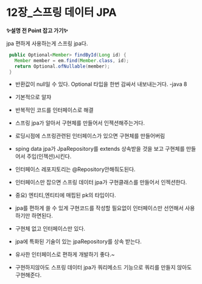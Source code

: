 # 12장_스프링 데이터 JPA

<b>✨설명 전 Point 잡고 가기✨</b> 

jpa 편하게 사용하는게 스프링 jpa다. 

```java
 public Optional<Member> findById(Long id) {
   Member member = em.find(Member.class, id);
   return Optional.ofNullable(member);
 }

```
- 반환값이 null일 수 있다. Optional 타입을 한번 감싸서 내보내는거다.
-java 8
- 기본적으로 알쟈
- 반복적인 코드를 인터페이스로 해결
- 스프링 jpa가 알아서 구현체를 만들어서 인젝션해주는거다.
- 로딩시점에 스프링관련된 인터페이스가 있으면 구현체를 만들어버림
- sping data jpa가 JpaRepository를 extends 상속받을 것을 보고 구현체를 만들어서 주입(인젝션)시킨다.
- 인터페이스 레포지토리는 @Repository안해줘도된다.
- 인터페이스만 잡으면 스프링 데이터 jpa가  구현클래스를 만들어서 인젝션한다.

- 중요) 엔티티,엔티티에 매핍된 pk의 타입이다.
- jpa를 편하게 쓸 수 있게 구현코드를 작성할 필요없이 인터페이스만 선언해서 사용하기만 하면된다.
- 구현체 없고 인터페이스만 있다.
- jpa에 특화된 기술이 있는 jpaRepository를 상속 받는다.
- 유사한 인터페이스로 편하게 개발하기 좋다.~
- 구현하지않아도 스프링 데이터 jpa가 쿼리메소드 기능으로 쿼리를 만들지 않아도 구현해준다.
